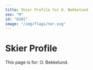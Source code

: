 ```yaml
---
title: Skier Profile for O. Bekkelund
sex: "M"
id: "8381"
image: "/img/flags/nor.svg" 
---
```


# Skier Profile

This page is for: O. Bekkelund.
    